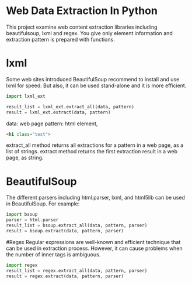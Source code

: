 # Web Data Extraction In Python
This project examine web content extraction libraries including beautifulsoup, lxml and regex. You give only element information and extraction pattern is prepared with functions. 

# lxml
Some web sites introduced BeautifulSoup recommend to install and use lxml for speed. But also, it can be used stand-alone and it is more efficient.
```python
import lxml_ext

result_list = lxml_ext.extract_all(data, pattern)
result = lxml_ext.extract(data, pattern)
```
data: web page
pattern: html element, 
```html
<h1 class="test">
```
extract_all method returns all extractions for a pattern in a web page, as a list of strings. extract method returns the first extraction result in a web page, as string.

# BeautifulSoup
The different parsers including html.parser, lxml, and html5lib can be used in BeautifulSoup. For example:

```python
import bsoup
parser = html.parser
result_list = bsoup.extract_all(data, pattern, parser)
result = bsoup.extract(data, pattern, parser)
```

#Regex
Regular expressions are well-known and efficient technique that can be used in extraction process. However, it can cause problems when the number of inner tags is ambiguous.
```python
import regex
result_list = regex.extract_all(data, pattern, parser)
result = regex.extract(data, pattern, parser)
```

